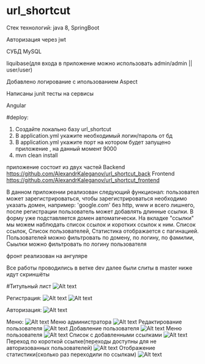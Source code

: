 # url_shortcut
Стек технологий:
java 8,
SpringBoot

Авторизация через  jwt

СУБД MySQL

liquibase(для входа в приложение можно использовать admin/admin || user/user)

Добавлено логирование с ипользованием Aspect

Написаны junit  тесты на сервисы

Angular

#deploy: 
1. Создайте локально базу url_shortcut
2. В application.yml  укажите необходимый логин/пароль от бд
3. В application.yml  укажите порт на котором будет запущено приложение , на данный момент  9000
4. mvn clean install

приложение состоит из двух частей
Backend
https://github.com/AlexandrKaleganov/url_shortcut_back
Frontend
https://github.com/AlexandrKaleganov/url_shortcut_frontend

В данном приложении реализован следующий функционал: 
пользовател может зарегистрироваться, чтобы зарегистрироваться необходимо указать домен, например: 'google.com'
без http, www  и всего лишнего,  после регистрации пользователь может добавлять длинные ссылки.
В форму уже подставляется домен автоматически.
На вкладке "ссылки" мы можем наблюдать список ссылок и коротких ссылок к ним.
Список ссылок, Список пользователей, Статистика отображается с пагинацией.
Пользователей можно  фильтровать по домену, по логину, по фамилии, Сыылки можно фильтровать по логину пользователя

фронт реализован на ангуляре

Все работы проводились в ветке dev далее были слиты в master 
ниже идут скриншёты


#Титульный лист
![Alt text](https://github.com/AlexandrKaleganov/url_shortcut_back/blob/master/src/main/resources/img/1.png?raw=true "Optional Title")

Регистрация:
![Alt text](https://github.com/AlexandrKaleganov/url_shortcut_back/blob/master/src/main/resources/img/reg1.png?raw=true "Optional Title")
![Alt text](https://github.com/AlexandrKaleganov/url_shortcut_back/blob/master/src/main/resources/img/reg2.png?raw=true "Optional Title")

Авторизация:
![Alt text](https://github.com/AlexandrKaleganov/url_shortcut_back/blob/master/src/main/resources/img/auth.png?raw=true "Optional Title")

Меню:
![Alt text](https://github.com/AlexandrKaleganov/url_shortcut_back/blob/master/src/main/resources/img/menu.png?raw=true "Optional Title")
Меню администратора
![Alt text](https://github.com/AlexandrKaleganov/url_shortcut_back/blob/master/src/main/resources/img/menu-user-admin.png?raw=true "Optional Title")
Редактирование пользователя
![Alt text](https://github.com/AlexandrKaleganov/url_shortcut_back/blob/master/src/main/resources/img/addUSer.png?raw=true "Optional Title")
Добавление пользователя
![Alt text](https://github.com/AlexandrKaleganov/url_shortcut_back/blob/master/src/main/resources/img/editUser.png?raw=true "Optional Title")
Меню пользователя
![Alt text](https://github.com/AlexandrKaleganov/url_shortcut_back/blob/master/src/main/resources/img/menu-user-user.png?raw=true "Optional Title")
Список с добавленными ссылками
![Alt text](https://github.com/AlexandrKaleganov/url_shortcut_back/blob/master/src/main/resources/img/urladd.png?raw=true "Optional Title")
Переход по короткой ссылке(переходы доступны для не авторизованных пользователей)
![Alt text](https://github.com/AlexandrKaleganov/url_shortcut_back/blob/master/src/main/resources/img/sendshortcut.png?raw=true "Optional Title")
Отображение статистики(сколько раз переходили по ссылкам)
![Alt text](https://github.com/AlexandrKaleganov/url_shortcut_back/blob/master/src/main/resources/img/statistic.png?raw=true "Optional Title")






